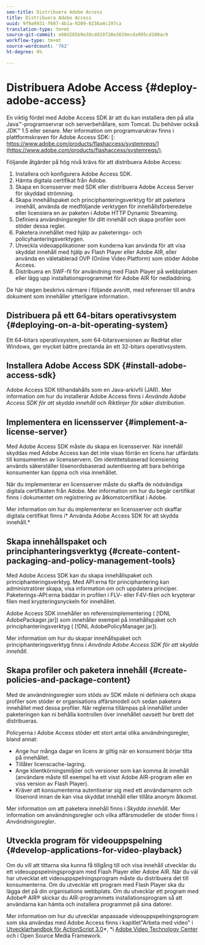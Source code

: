 ```yaml
---
seo-title: Distribuera Adobe Access
title: Distribuera Adobe Access
uuid: 9f9a9931-f607-4b1a-9209-0236a4c197ca
translation-type: tm+mt
source-git-commit: e60d285b9e30cdd19728e3029ecda995cd100ac9
workflow-type: tm+mt
source-wordcount: '762'
ht-degree: 0%

---
```



# Distribuera Adobe Access {#deploy-adobe-access}

En viktig fördel med Adobe Access SDK är att du kan installera den på alla Java™-programservrar och serverbehållare, som Tomcat. Du behöver också JDK™ 1.5 eller senare. Mer information om programvarukrav finns i plattformskraven för Adobe Access SDK: [: https://www.adobe.com/products/flashaccess/systemreqs/](https://www.adobe.com/products/flashaccess/systemreqs/).

Följande åtgärder på hög nivå krävs för att distribuera Adobe Access:

1. Installera och konfigurera Adobe Access SDK.
1. Hämta digitala certifikat från Adobe.
1. Skapa en licensserver med SDK eller distribuera Adobe Access Server för skyddad strömning.
1. Skapa innehållspaket och principhanteringsverktyg för att paketera innehåll, använda de medföljande verktygen för innehållsförberedelse eller licensiera en av paketen i Adobe HTTP Dynamic Streaming.
1. Definiera användningsregler för ditt innehåll och skapa profiler som stöder dessa regler.
1. Paketera innehållet med hjälp av paketerings- och policyhanteringsverktygen.
1. Utveckla videoapplikationer som kunderna kan använda för att visa skyddat innehåll med hjälp av Flash Player eller Adobe AIR, eller använda en väletablerad OVP (Online Video Platform) som stöder Adobe Access.
1. Distribuera en SWF-fil för användning med Flash Player på webbplatsen eller lägg upp installationsprogrammet för Adobe AIR för nedladdning.

De här stegen beskrivs närmare i följande avsnitt, med referenser till andra dokument som innehåller ytterligare information.

## Distribuera på ett 64-bitars operativsystem {#deploying-on-a-bit-operating-system}

Ett 64-bitars operativsystem, som 64-bitarsversionen av RedHat eller Windows, ger mycket bättre prestanda än ett 32-bitars operativsystem.

## Installera Adobe Access SDK {#install-adobe-access-sdk}

Adobe Access SDK tillhandahålls som en Java-arkivfil (JAR). Mer information om hur du installerar Adobe Access finns i *Använda Adobe Access SDK för att skydda innehåll* och *Riktlinjer för säker distribution*.

## Implementera en licensserver {#implement-a-license-server}

Med Adobe Access SDK måste du skapa en licensserver. När innehåll skyddas med Adobe Access kan det inte visas förrän en licens har utfärdats till konsumenten av licensservern. Om identitetsbaserad licensiering används säkerställer lösenordsbaserad autentisering att bara behöriga konsumenter kan öppna och visa innehållet.

När du implementerar en licensserver måste du skaffa de nödvändiga digitala certifikaten från Adobe. Mer information om hur du begär certifikat finns i dokumentet om registrering av åtkomstcertifikat i Adobe.

Mer information om hur du implementerar en licensserver och skaffar digitala certifikat finns i* Använda Adobe Access SDK för att skydda innehåll.*

## Skapa innehållspaket och principhanteringsverktyg {#create-content-packaging-and-policy-management-tools}

Med Adobe Access SDK kan du skapa innehållspaket och principhanteringsverktyg. Med API:erna för principhantering kan administratörer skapa, visa information om och uppdatera principer. Paketerings-API:erna bäddar in profilen i FLV- eller F4V-filen och krypterar filen med krypteringsnyckeln för innehållet.

Adobe Access SDK innehåller en referensimplementering ( [!DNL AdobePackager.jar]) som innehåller exempel på innehållspaket och principhanteringsverktyg ( [!DNL AdobePolicyManager.jar]).

Mer information om hur du skapar innehållspaket och principhanteringsverktyg finns i *Använda Adobe Access SDK för att skydda innehåll*.

## Skapa profiler och paketera innehåll {#create-policies-and-package-content}

Med de användningsregler som stöds av SDK måste ni definiera och skapa profiler som stöder er organisations affärsmodell och sedan paketera innehållet med dessa profiler. När reglerna tillämpas på innehållet under paketeringen kan ni behålla kontrollen över innehållet oavsett hur brett det distribueras.

Policyerna i Adobe Access stöder ett stort antal olika användningsregler, bland annat:

* Ange hur många dagar en licens är giltig när en konsument börjar titta på innehållet.
* Tillåter licenscache-lagring.
* Ange klientkörningsmiljöer och versioner som kan komma åt innehåll (användare måste till exempel ha ett visst Adobe AIR-program eller en viss version av Flash Player).
* Kräver att konsumenterna autentiserar sig med ett användarnamn och lösenord innan de kan visa skyddat innehåll eller tillåta anonym åtkomst.

Mer information om att paketera innehåll finns i *Skydda innehåll*. Mer information om användningsregler och vilka affärsmodeller de stöder finns i *Användningsregler*.

## Utveckla program för videouppspelning {#develop-applications-for-video-playback}

Om du vill att tittarna ska kunna få tillgång till och visa innehåll utvecklar du ett videouppspelningsprogram med Flash Player eller Adobe AIR. När du väl har utvecklat ett videouppspelningsprogram måste du distribuera det till konsumenterna. Om du utvecklar ett program med Flash Player ska du lägga det på din organisations webbplats. Om du utvecklar ett program med Adobe® AIR® skickar du AIR-programmets installationsprogram så att användarna kan hämta och installera programmet på sina datorer.

Mer information om hur du utvecklar anpassade videouppspelningsprogram som ska användas med Adobe Access finns i kapitlet&quot;Arbeta med video&quot; i [Utvecklarhandbok för ActionScript 3.0](https://help.adobe.com/en_US/as3/dev/WS9936fa0d5984e93b3f4f38ec1272a447844-8000.html)*, *i [Adobe Video Technology Center](https://www.adobe.com/devnet/video/) och i Open Source Media Framework.